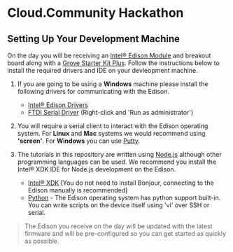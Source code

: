 # Cloud.Community Hackathon

## Setting Up Your Development Machine

On the day you will be receiving an [Intel® Edison Module](http://www.intel.co.uk/content/www/uk/en/do-it-yourself/edison.html) and breakout board along with a [Grove Starter Kit Plus](http://www.seeedstudio.com/depot/Grove-starter-kit-plus-Intel-IoT-Edition-for-Intel-Galileo-Gen-2-and-Edison-p-1978.html). Follow the instructions below to install the required drivers and IDE on your devleopment machine.

1. If you are going to be using a **Windows** machine please install the following drivers for communicating with the Edison.
    - [Intel® Edison Drivers](http://downloadmirror.intel.com/24909/eng/IntelEdisonDriverSetup1.2.1.exe)
    - [FTDI Serial Driver](http://www.ftdichip.com/Drivers/CDM/CDM%20v2.10.00%20WHQL%20Certified.exe) (Right-click and 'Run as administrator')

2. You will require a serial client to interact with the Edison operating system. For **Linux** and **Mac** systems we would recommend using **'screen'**. For **Windows** you can use [Putty](http://the.earth.li/~sgtatham/putty/latest/x86/putty.exe).

3. The tutorials in this repository are written using [Node.js](https://nodejs.org/) although other programming languages can be used. We recommend you install the Intel® XDK IDE for Node.js development on the Edison.
    - [Intel® XDK](https://software.intel.com/en-us/intel-xdk) [You do not need to install Bonjour, connecting to the Edison manually is recommended]
    - [Python](https://www.python.org/) - The Edison operating system has python support built-in. You can write scripts on the device itself using 'vi' over SSH or serial.

> The Edison you receive on the day will be updated with the latest firmware and will be pre-configured so you can get started as quickly as possible.
